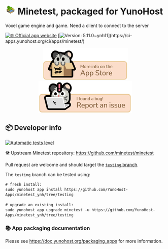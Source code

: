 <!--
N.B.: This README was automatically generated by <https://github.com/YunoHost/apps_tools/blob/main/readme_generator>
It shall NOT be edited by hand.
-->

<h1>
  <img src="https://raw.githubusercontent.com/YunoHost/apps/main/logos/minetest.png" width="32px" alt="Logo of Minetest">
  Minetest, packaged for YunoHost
</h1>

Voxel game engine and game. Need a client to connect to the server

[![🌐 Official app website](https://img.shields.io/badge/Official_app_website-darkgreen?style=for-the-badge)](http://www.minetest.net)
[![Version: 5.11.0~ynh11](https://img.shields.io/badge/Version-5.11.0~ynh11-rgba(0,150,0,1)?style=for-the-badge)](https://ci-apps.yunohost.org/ci/apps/minetest/)

<div align="center">
<a href="https://apps.yunohost.org/app/minetest"><img height="100px" src="https://github.com/YunoHost/yunohost-artwork/raw/refs/heads/main/badges/neopossum-badges/badge_more_info_on_the_appstore.svg"/></a>
<a href="https://github.com/YunoHost-Apps/minetest_ynh/issues"><img height="100px" src="https://github.com/YunoHost/yunohost-artwork/raw/refs/heads/main/badges/neopossum-badges/badge_report_an_issue.svg"/></a>
</div>

## 📦 Developer info

[![Automatic tests level](https://apps.yunohost.org/badge/cilevel/minetest)](https://ci-apps.yunohost.org/ci/apps/minetest/)

🛠️ Upstream Minetest repository: <https://github.com/minetest/minetest>

Pull request are welcome and should target the [`testing` branch](https://github.com/YunoHost-Apps/minetest_ynh/tree/testing).

The `testing` branch can be tested using:
```
# fresh install:
sudo yunohost app install https://github.com/YunoHost-Apps/minetest_ynh/tree/testing

# upgrade an existing install:
sudo yunohost app upgrade minetest -u https://github.com/YunoHost-Apps/minetest_ynh/tree/testing
```

### 📚 App packaging documentation

Please see <https://doc.yunohost.org/packaging_apps> for more information.